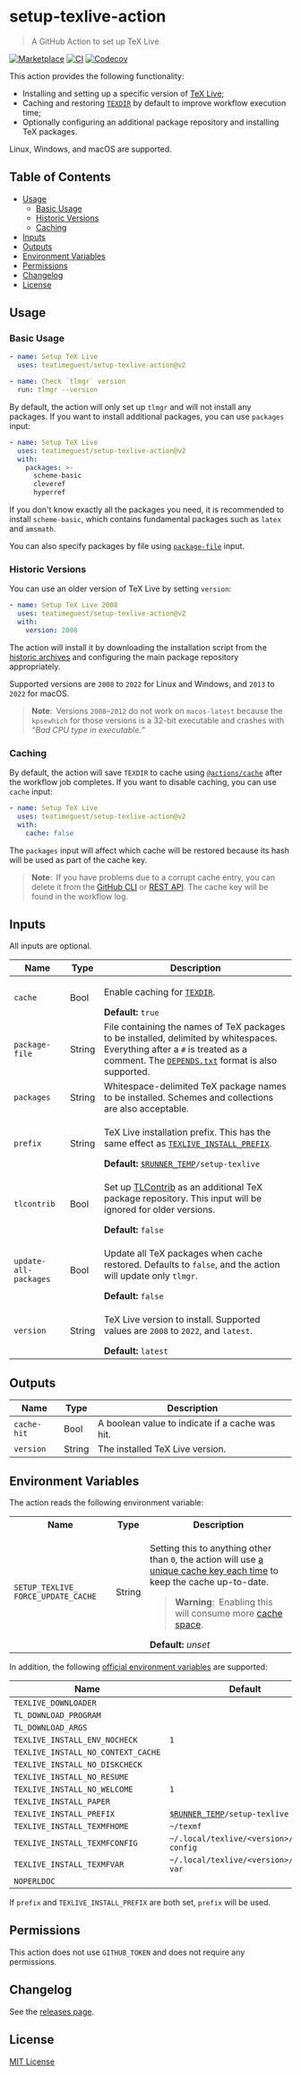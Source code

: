 # setup-texlive-action

> A GitHub Action to set up TeX Live

[![Marketplace][marketplace-badge]][marketplace]
[![CI][ci-badge]][ci]
[![Codecov][codecov-badge]][codecov]

This action provides the following functionality:

- Installing and setting up a specific version of [TeX Live][texlive];
- Caching and restoring [`TEXDIR`][texdir] by default to improve workflow execution time;
- Optionally configuring an additional package repository and installing TeX packages.

Linux, Windows, and macOS are supported.

## Table of Contents

- [Usage](#usage)
  - [Basic Usage](#basic-usage)
  - [Historic Versions](#historic-versions)
  - [Caching](#caching)
- [Inputs](#inputs)
- [Outputs](#outputs)
- [Environment Variables](#environment-variables)
- [Permissions](#permissions)
- [Changelog](#changelog)
- [License](#license)

## Usage

### Basic Usage

```yaml
- name: Setup TeX Live
  uses: teatimeguest/setup-texlive-action@v2

- name: Check `tlmgr` version
  run: tlmgr --version
```

By default,
the action will only set up `tlmgr` and will not install any packages.
If you want to install additional packages, you can use `packages` input:

```yaml
- name: Setup TeX Live
  uses: teatimeguest/setup-texlive-action@v2
  with:
    packages: >-
      scheme-basic
      cleveref
      hyperref
```

If you don't know exactly all the packages you need,
it is recommended to install `scheme-basic`, which contains
fundamental packages such as `latex` and `amsmath`.

You can also specify packages by file using [`package-file`](#inputs) input.

### Historic Versions

You can use an older version of TeX Live by setting `version`:

```yaml
- name: Setup TeX Live 2008
  uses: teatimeguest/setup-texlive-action@v2
  with:
    version: 2008
```

The action will install it by
downloading the installation script from the [historic archives][historic] and
configuring the main package repository appropriately.

Supported versions are `2008` to `2022` for Linux and Windows, and
`2013` to `2022` for macOS.

> **Note**:&ensp;Versions `2008`–`2012` do not work on `macos-latest`
> because the `kpsewhich` for those versions is a 32-bit executable and
> crashes with _<q>Bad CPU type in executable.</q>_

### Caching

By default,
the action will save `TEXDIR` to cache using [`@actions/cache`][actions-cache]
after the workflow job completes.
If you want to disable caching, you can use `cache` input:

```yaml
- name: Setup TeX Live
  uses: teatimeguest/setup-texlive-action@v2
  with:
    cache: false
```

The `packages` input will affect which cache will be restored
because its hash will be used as part of the cache key.

> **Note**:&ensp;If you have problems due to a corrupt cache entry,
> you can delete it
> from the [GitHub CLI][gh-actions-cache] or [REST API][cache-api].
> The cache key will be found in the workflow log.

## Inputs

All inputs are optional.

|Name|Type|Description|
|---|---|---|
|`cache`|Bool|<p>Enable caching for [`TEXDIR`][texdir].</p>**Default:** `true`|
|`package-file`|String|File containing the names of TeX packages to be installed, delimited by whitespaces. Everything after a `#` is treated as a comment. The [`DEPENDS.txt`][depends-txt] format is also supported.|
|`packages`|String|Whitespace-delimited TeX package names to be installed. Schemes and collections are also acceptable.|
|`prefix`|String|<p>TeX Live installation prefix. This has the same effect as [`TEXLIVE_INSTALL_PREFIX`][install-tl-env].</p>**Default:** <code>[$RUNNER_TEMP][actions-env]/setup-texlive</code>|
|`tlcontrib`|Bool|<p>Set up [TLContrib][tlcontrib] as an additional TeX package repository. This input will be ignored for older versions.</p>**Default:** `false`|
|`update-all-packages`|Bool|<p>Update all TeX packages when cache restored. Defaults to `false`, and the action will update only `tlmgr`.</p>**Default:** `false`|
|`version`|String|<p>TeX Live version to install. Supported values are `2008` to `2022`, and `latest`.</p>**Default:** `latest`|

## Outputs

|Name|Type|Description|
|---|---|---|
|`cache-hit`|Bool|A boolean value to indicate if a cache was hit.|
|`version`|String|The installed TeX Live version.|

## Environment Variables

The action reads the following environment variable:

<table>
<tr><th>Name</th><th>Type</th><th>Description</th></tr>
<tr><td><code>SETUP_TEXLIVE_&#x200B;FORCE_UPDATE_CACHE</code></td><td>String</td><td><div>

Setting this to anything other than `0`,
the action will use [a unique cache key each time][update-cache]
to keep the cache up-to-date.

> **Warning**:&ensp;Enabling this will consume more [cache space][cache-limits].

</div><strong>Default:</strong> <var>unset</var></td></tr>
</table>

In addition,
the following [official environment variables][install-tl-env] are supported:

|Name|Default|
|---|---|
|`TEXLIVE_DOWNLOADER`||
|`TL_DOWNLOAD_PROGRAM`||
|`TL_DOWNLOAD_ARGS`||
|`TEXLIVE_INSTALL_ENV_NOCHECK`|`1`|
|`TEXLIVE_INSTALL_NO_CONTEXT_CACHE`||
|`TEXLIVE_INSTALL_NO_DISKCHECK`||
|`TEXLIVE_INSTALL_NO_RESUME`||
|`TEXLIVE_INSTALL_NO_WELCOME`|`1`|
|`TEXLIVE_INSTALL_PAPER`||
|`TEXLIVE_INSTALL_PREFIX`|<code>[$RUNNER_TEMP][actions-env]/setup-texlive</code>|
|`TEXLIVE_INSTALL_TEXMFHOME`|`~/texmf`|
|`TEXLIVE_INSTALL_TEXMFCONFIG`|`~/.local/texlive/<version>/texmf-config`|
|`TEXLIVE_INSTALL_TEXMFVAR`|`~/.local/texlive/<version>/texmf-var`|
|`NOPERLDOC`||

If `prefix` and `TEXLIVE_INSTALL_PREFIX` are both set, `prefix` will be used.

## Permissions

This action does not use `GITHUB_TOKEN` and does not require any permissions.

## Changelog

See the [releases page][releases].

## License

[MIT License](./LICENSE)

[actions-cache]: https://github.com/actions/toolkit/tree/main/packages/cache
[actions-env]: https://docs.github.com/en/actions/learn-github-actions/environment-variables#default-environment-variables
[cache-api]: https://docs.github.com/en/rest/actions/cache
[cache-limits]: https://github.com/actions/cache#cache-limits
[ci-badge]: https://github.com/teatimeguest/setup-texlive-action/actions/workflows/ci.yml/badge.svg
[ci]: https://github.com/teatimeguest/setup-texlive-action/actions/workflows/ci.yml
[codecov-badge]: https://codecov.io/gh/teatimeguest/setup-texlive-action/branch/main/graph/badge.svg?token=97878QAWCF
[codecov]: https://codecov.io/gh/teatimeguest/setup-texlive-action
[depends-txt]: https://tug.org/texlive/pkgcontrib.html#deps
[gh-actions-cache]: https://github.com/actions/gh-actions-cache#readme
[historic]: https://tug.org/historic/
[install-tl-env]: https://tug.org/texlive/doc/install-tl.html#ENVIRONMENT-VARIABLES
[marketplace-badge]: https://img.shields.io/github/v/release/teatimeguest/setup-texlive-action?label=Marketplace&logo=github
[marketplace]: https://github.com/marketplace/actions/setup-texlive-action
[releases]: https://github.com/teatimeguest/setup-texlive-action/releases
[texdir]: https://tug.org/texlive/doc/texlive-en/texlive-en.html#x1-250003.2.3
[texlive]: https://tug.org/texlive/
[tlcontrib]: https://contrib.texlive.info
[update-cache]: https://github.com/actions/cache/blob/main/workarounds.md#update-a-cache
